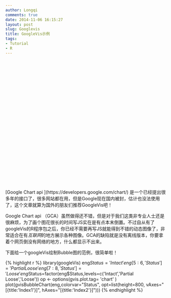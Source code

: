 ```yaml
---
author: Longqi
comments: true
date: 2014-11-06 16:15:27
layout: post
slug: Googlevis
title: GoogleVis示例
tags:
- Tutorial
- R
---
```

<div id="BubbleChartIDf5c5b754baf" 
  style="width: 600; height: 400;">
</div>
[Google Chart api ](https://developers.google.com/chart/) 是一个已经提出很多年的接口了，很多网站都在用，但是Google现在国内被封，估计也没法使用了，这个文章就算为国外的朋友们推荐GoogleVis吧！

Google Chart api （GCA）虽然做得还不错，但是对于我们这类非专业人士还是很麻烦，为了画个图花很长的时间写JS实在是有点本末倒置。不过自从有了googleVis的R程序包之后，你已经不需要再写JS就能得到不错的动态图像了，非常适合在有*互联网*的地方展示各种图像。GCA的缺陷就是没有离线版本，你要拿着个网页倒没有网络的地方，什么都显示不出来。

下面给一个googleVis绘制Bubble图的范例，很简单啦！

{% highlight r %}
library(googleVis)
eng$Status='Intact'
eng[5:6,'Status']='Partial Loose'
eng[7:8,'Status']='Loose'
eng$Status=factor(eng$Status,levels=c('Intact','Partial Loose','Loose'))
op <- options(gvis.plot.tag= 'chart' )
plot(gvisBubbleChart(eng,colorvar="Status",
                     opt=list(height=800,
                              vAxes="[{title:'Index1'}]",
                              hAxes="[{title:'Index2'}]")))
{% endhighlight %}

<!-- BubbleChart generated in R 3.1.2 by googleVis 0.5.6 package -->
<!-- Thu Nov 06 16:30:07 2014 -->


<!-- jsHeader -->
<script type="text/javascript">
 
// jsData 
function gvisDataBubbleChartIDf5c5b754baf () {
var data = new google.visualization.DataTable();
var datajson =
[
 [
 "exp01",
2.154995034e-05,
0.001213282824,
"Intact" 
],
[
 "exp02",
1.576030116e-05,
0.001000767808,
"Intact" 
],
[
 "exp03",
1.602709602e-05,
0.001047932116,
"Intact" 
],
[
 "exp04",
1.839029082e-05,
0.001098033972,
"Intact" 
],
[
 "exp05",
2.531566803e-06,
0.0003721088572,
"Partial Loose" 
],
[
 "exp06",
1.069058356e-06,
0.0001802606227,
"Partial Loose" 
],
[
 "exp07",
8.64467436e-07,
0.0002069032907,
"Loose" 
],
[
 "exp08",
2.358082007e-06,
0.0003072067572,
"Loose" 
],
[
 "exp09",
1.772299325e-05,
0.001848537574,
"Intact" 
],
[
 "exp10",
1.242288939e-05,
0.001789833268,
"Intact" 
] 
];
data.addColumn('string','x');
data.addColumn('number','Energy');
data.addColumn('number','max');
data.addColumn('string','Status');
data.addRows(datajson);
return(data);
}
 
// jsDrawChart
function drawChartBubbleChartIDf5c5b754baf() {
var data = gvisDataBubbleChartIDf5c5b754baf();
var options = {};
options["height"] =    400;
options["vAxes"] = [{title:'Index1'}];
options["hAxes"] = [{title:'Index2'}];


    var chart = new google.visualization.BubbleChart(
    document.getElementById('BubbleChartIDf5c5b754baf')
    );
    chart.draw(data,options);
    

}
  
 
// jsDisplayChart
(function() {
var pkgs = window.__gvisPackages = window.__gvisPackages || [];
var callbacks = window.__gvisCallbacks = window.__gvisCallbacks || [];
var chartid = "corechart";
  
// Manually see if chartid is in pkgs (not all browsers support Array.indexOf)
var i, newPackage = true;
for (i = 0; newPackage && i < pkgs.length; i++) {
if (pkgs[i] === chartid)
newPackage = false;
}
if (newPackage)
  pkgs.push(chartid);
  
// Add the drawChart function to the global list of callbacks
callbacks.push(drawChartBubbleChartIDf5c5b754baf);
})();
function displayChartBubbleChartIDf5c5b754baf() {
  var pkgs = window.__gvisPackages = window.__gvisPackages || [];
  var callbacks = window.__gvisCallbacks = window.__gvisCallbacks || [];
  window.clearTimeout(window.__gvisLoad);
  // The timeout is set to 100 because otherwise the container div we are
  // targeting might not be part of the document yet
  window.__gvisLoad = setTimeout(function() {
  var pkgCount = pkgs.length;
  google.load("visualization", "1", { packages:pkgs, callback: function() {
  if (pkgCount != pkgs.length) {
  // Race condition where another setTimeout call snuck in after us; if
  // that call added a package, we must not shift its callback
  return;
}
while (callbacks.length > 0)
callbacks.shift()();
} });
}, 100);
}
 
// jsFooter
</script>
 
<!-- jsChart -->  
<script type="text/javascript" src="https://www.google.com/jsapi?callback=displayChartBubbleChartIDf5c5b754baf"></script>

